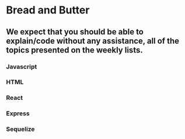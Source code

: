 # Bread and Butter
## We expect that you should be able to explain/code without any assistance, all of the topics presented on the weekly lists. 

### Javascript
### HTML
### React
### Express
### Sequelize
